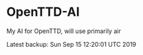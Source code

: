 # OpenTTD-AI
My AI for OpenTTD, will use primarily air

Latest backup: Sun Sep 15 12:20:01 UTC 2019
